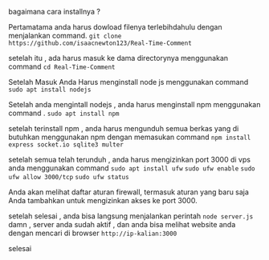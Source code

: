 bagaimana cara installnya ?

Pertamatama anda harus dowload filenya terlebihdahulu dengan menjalankan command.
 ``` git clone https://github.com/isaacnewton123/Real-Time-Comment ```


setelah itu , ada harus masuk ke dama directorynya menggunakan command 
```cd Real-Time-Comment```


Setelah Masuk Anda Harus menginstall node js menggunakan command 
```sudo apt install nodejs```

Setelah anda mengintall nodejs , anda harus menginstall npm menggunakan command .
```sudo apt install npm```


setelah terinstall npm , anda harus mengunduh semua berkas yang di butuhkan menggunakan npm dengan memasukan command 
```npm install express socket.io sqlite3 multer```

setelah semua telah terunduh , anda harus mengizinkan port 3000 di vps anda menggunakan command 
```sudo apt install ufw```
```sudo ufw enable```
```sudo ufw allow 3000/tcp```
```sudo ufw status```


Anda akan melihat daftar aturan firewall, termasuk aturan yang baru saja Anda tambahkan untuk mengizinkan akses ke port 3000.

setelah selesai , anda bisa langsung menjalankan perintah ```node server.js``` damn , server anda sudah aktif , dan anda bisa melihat website anda dengan mencari di browser ```http://ip-kalian:3000```

selesai
